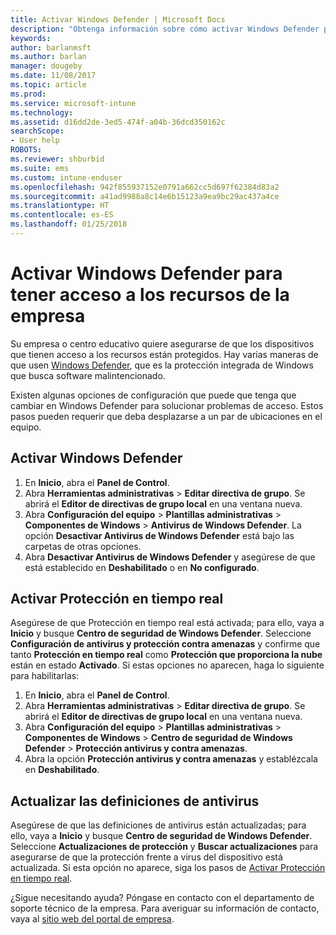 ```yaml
---
title: Activar Windows Defender | Microsoft Docs
description: "Obtenga información sobre cómo activar Windows Defender para tener acceso a los recursos de la empresa."
keywords: 
author: barlanmsft
ms.author: barlan
manager: dougeby
ms.date: 11/08/2017
ms.topic: article
ms.prod: 
ms.service: microsoft-intune
ms.technology: 
ms.assetid: d16dd2de-3ed5-474f-a04b-36dcd350162c
searchScope:
- User help
ROBOTS: 
ms.reviewer: shburbid
ms.suite: ems
ms.custom: intune-enduser
ms.openlocfilehash: 942f855937152e0791a662cc5d697f62384d83a2
ms.sourcegitcommit: a41ad9988a8c14e6b15123a9ea9bc29ac437a4ce
ms.translationtype: HT
ms.contentlocale: es-ES
ms.lasthandoff: 01/25/2018
---
```

# <a name="turn-on-windows-defender-to-access-company-resources"></a>Activar Windows Defender para tener acceso a los recursos de la empresa

Su empresa o centro educativo quiere asegurarse de que los dispositivos que tienen acceso a los recursos están protegidos. Hay varias maneras de que usen [Windows Defender](https://www.microsoft.com/safety/pc-security/windows-defender.aspx), que es la protección integrada de Windows que busca software malintencionado.

Existen algunas opciones de configuración que puede que tenga que cambiar en Windows Defender para solucionar problemas de acceso. Estos pasos pueden requerir que deba desplazarse a un par de ubicaciones en el equipo.

## <a name="turn-on-windows-defender"></a>Activar Windows Defender

1. En **Inicio**, abra el **Panel de Control**.
2. Abra **Herramientas administrativas** > **Editar directiva de grupo**. Se abrirá el **Editor de directivas de grupo local** en una ventana nueva.
3. Abra **Configuración del equipo** > **Plantillas administrativas** > **Componentes de Windows** > **Antivirus de Windows Defender**. La opción **Desactivar Antivirus de Windows Defender** está bajo las carpetas de otras opciones. 
4. Abra **Desactivar Antivirus de Windows Defender** y asegúrese de que está establecido en **Deshabilitado** o en **No configurado**.

## <a name="turn-on-real-time-protection"></a>Activar Protección en tiempo real

Asegúrese de que Protección en tiempo real está activada; para ello, vaya a **Inicio** y busque **Centro de seguridad de Windows Defender**. Seleccione **Configuración de antivirus y protección contra amenazas** y confirme que tanto **Protección en tiempo real** como **Protección que proporciona la nube** están en estado **Activado**. Si estas opciones no aparecen, haga lo siguiente para habilitarlas:

1. En **Inicio**, abra el **Panel de Control**.
2. Abra **Herramientas administrativas** > **Editar directiva de grupo**. Se abrirá el **Editor de directivas de grupo local** en una ventana nueva.
3. Abra **Configuración del equipo** > **Plantillas administrativas** > **Componentes de Windows** > **Centro de seguridad de Windows Defender** > **Protección antivirus y contra amenazas**.
4. Abra la opción **Protección antivirus y contra amenazas** y establézcala en **Deshabilitado**.

## <a name="update-your-antivirus-definitions"></a>Actualizar las definiciones de antivirus

Asegúrese de que las definiciones de antivirus están actualizadas; para ello, vaya a **Inicio** y busque **Centro de seguridad de Windows Defender**. Seleccione **Actualizaciones de protección** y **Buscar actualizaciones** para asegurarse de que la protección frente a virus del dispositivo está actualizada. Si esta opción no aparece, siga los pasos de [Activar Protección en tiempo real](turn-on-defender-windows.md#turn-on-real-time-protection).

¿Sigue necesitando ayuda? Póngase en contacto con el departamento de soporte técnico de la empresa. Para averiguar su información de contacto, vaya al [sitio web del portal de empresa](https://portal.manage.microsoft.com#HelpDeskDialog).
